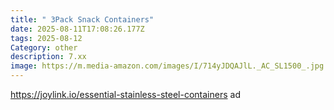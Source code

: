 ```yaml
---
title: " 3Pack Snack Containers"
date: 2025-08-11T17:08:26.177Z
tags: 2025-08-12
Category: other
description: 7.xx
image: https://m.media-amazon.com/images/I/714yJDQAJlL._AC_SL1500_.jpg
---
```

https://joylink.io/essential-stainless-steel-containers    ad